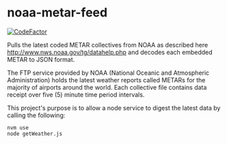 noaa-metar-feed
===============
[![CodeFactor](https://www.codefactor.io/repository/github/rheh/noaa-metar-feed/badge/master)](https://www.codefactor.io/repository/github/rheh/noaa-metar-feed/overview/master)

Pulls the latest coded METAR collectives from NOAA as described here http://www.nws.noaa.gov/tg/datahelp.php and decodes each embedded METAR to JSON format.

The FTP service provided by NOAA (National Oceanic and Atmospheric Administration) holds the latest weather reports called METARs for the majority of airports around the world.  Each collective file contains data receipt over five (5) minute time period intervals.

This project's purpose is to allow a node service to digest the latest data by calling the following:

```
nvm use
node getWeather.js
```

